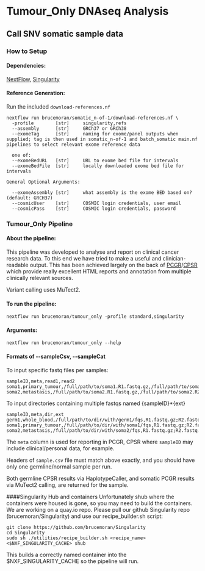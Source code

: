 # Tumour_Only DNAseq Analysis
## Call SNV somatic sample data
### How to Setup
#### Dependencies:
[NextFlow](https://www.nextflow.io/index.html#GetStarted), [Singularity](https://sylabs.io/guides/3.0/user-guide/installation.html#)
#### Reference Generation:
Run the included `download-references.nf`
```
nextflow run brucemoran/somatic_n-of-1/download-references.nf \
  -profile        [str]     singularity,refs
  --assembly      [str]     GRCh37 or GRCh38
  --exomeTag      [str]     naming for exome/panel outputs when supplied; tag is then used in somatic_n-of-1 and batch_somatic main.nf pipelines to select relevant exome reference data

  one of:
  --exomeBedURL   [str]     URL to exome bed file for intervals
  --exomeBedFile  [str]     locally downloaded exome bed file for intervals

General Optional Arguments:

  --exomeAssembly [str]     what assembly is the exome BED based on? (default: GRCH37)
  --cosmicUser    [str]     COSMIC login credentials, user email
  --cosmicPass    [str]     COSMIC login credentials, password
```
### Tumour_Only Pipeline
#### About the pipeline:
This pipeline was developed to analyse and report on clinical cancer research data. To this end we have tried to make a useful and clinician-readable output. This has been achieved largely on the back of [PCGR](https://github.com/sigven/pcgr)/[CPSR](https://github.com/sigven/cpsr) which provide really excellent HTML reports and annotation from multiple clinically relevant sources.

Variant calling uses MuTect2.

#### To run the pipeline:
```
nextflow run brucemoran/tumour_only -profile standard,singularity
```

#### Arguments:
```
nextflow run brucemoran/tumour_only --help
```
#### Formats of --sampleCsv, --sampleCat
To input specific fastq files per samples:
```
sampleID,meta,read1,read2
soma1,primary_tumour,/full/path/to/soma1.R1.fastq.gz,/full/path/to/soma1.R2.fastq.gz
soma2,metastasis,/full/path/to/soma2.R1.fastq.gz,/full/path/to/soma2.R2.fastq.gz
```
To input directories containing multiple fastqs named {sampleID}*{ext}
```
sampleID,meta,dir,ext
germ1,whole_blood,/full/path/to/dir/with/germ1/fqs,R1.fastq.gz;R2.fastq.gz
soma1,primary_tumour,/full/path/to/dir/with/soma1/fqs,R1.fastq.gz;R2.fastq.gz
soma2,metastasis,/full/path/to/dir/with/soma2/fqs,R1.fastq.gz;R2.fastq.gz
```
The `meta` column is used for reporting in PCGR, CPSR where `sampleID` may include clinical/personal data, for example.

Headers of `sample.csv` file must match above exactly, and you should have only one germline/normal sample per run.

Both germline CPSR results via HaplotypeCaller, and somatic PCGR results via MuTect2 calling, are returned for the sample.

####Singularity Hub and containers
Unfortunately shub where the containers were housed is gone, so you may need to build the containers. We are working on a quay.io repo. Please pull our github Singularity repo (brucemoran/Singularity) and use our recipe_builder.sh script:
```
git clone https://github.com/brucemoran/Singularity
cd Singularity
sudo sh ./utilities/recipe_builder.sh <recipe_name> <$NXF_SINGULARITY_CACHE> shub
```
This builds a correctly named container into the $NXF_SINGULARITY_CACHE so the pipeline will run.
